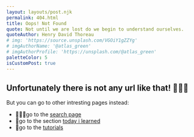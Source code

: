 ```yaml
---
layout: layouts/post.njk
permalink: 404.html
title: Oops! Not Found
quote: Not until we are lost do we begin to understand ourselves.
quoteAuthor: Henry David Thoreau
# img: 'https://source.unsplash.com/VGOiY1gZZYg'
# imgAuthorName: '@atlas_green'
# imgAuthorProfile: 'https://unsplash.com/@atlas_green'
paletteColor: 5
isCustomPost: true
---
```


## Unfortunately there is not any url like that! 🤷🏻‍♀️

But you can go to other intresting pages instead:

- 🕵🏻‍♀️go to the [search page](/search)
- 📕go to the section [today i learned](/til)
- 📘go to the [tutorials](/tutorials)
